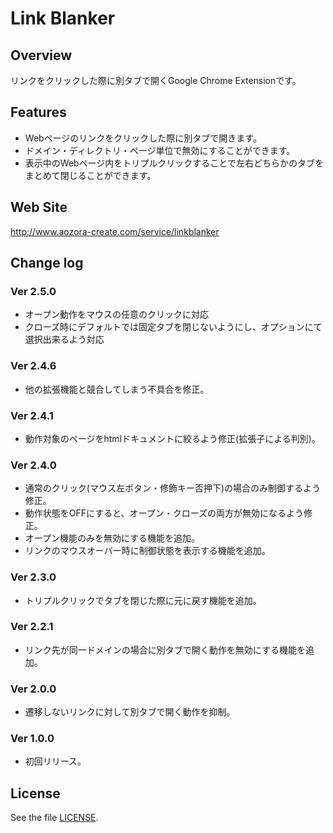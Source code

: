Link Blanker
===============

Overview
----------
リンクをクリックした際に別タブで開くGoogle Chrome Extensionです。

Features
----------
* Webページのリンクをクリックした際に別タブで開きます。
* ドメイン・ディレクトリ・ページ単位で無効にすることができます。
* 表示中のWebページ内をトリプルクリックすることで左右どちらかのタブをまとめて閉じることができます。

Web Site
----------
<http://www.aozora-create.com/service/linkblanker>

Change log
----------

### Ver 2.5.0

* オープン動作をマウスの任意のクリックに対応
* クローズ時にデフォルトでは固定タブを閉じないようにし、オプションにて選択出来るよう対応

### Ver 2.4.6

* 他の拡張機能と競合してしまう不具合を修正。

### Ver 2.4.1

* 動作対象のページをhtmlドキュメントに絞るよう修正(拡張子による判別)。

### Ver 2.4.0

* 通常のクリック(マウス左ボタン・修飾キー否押下)の場合のみ制御するよう修正。
* 動作状態をOFFにすると、オープン・クローズの両方が無効になるよう修正。
* オープン機能のみを無効にする機能を追加。
* リンクのマウスオーバー時に制御状態を表示する機能を追加。

### Ver 2.3.0

* トリプルクリックでタブを閉じた際に元に戻す機能を追加。

### Ver 2.2.1

* リンク先が同一ドメインの場合に別タブで開く動作を無効にする機能を追加。

### Ver 2.0.0

* 遷移しないリンクに対して別タブで開く動作を抑制。

### Ver 1.0.0

* 初回リリース。

License
----------
See the file [LICENSE](./LICENSE "LICENSE").
